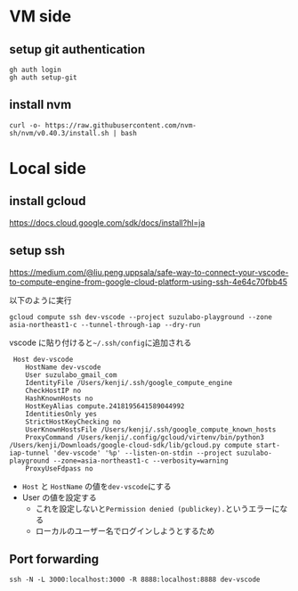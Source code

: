 # VM side

## setup git authentication

```
gh auth login
gh auth setup-git
```

## install nvm

```
curl -o- https://raw.githubusercontent.com/nvm-sh/nvm/v0.40.3/install.sh | bash
```

# Local side

## install gcloud

https://docs.cloud.google.com/sdk/docs/install?hl=ja

## setup ssh

https://medium.com/@liu.peng.uppsala/safe-way-to-connect-your-vscode-to-compute-engine-from-google-cloud-platform-using-ssh-4e64c70fbb45

以下のように実行

```
gcloud compute ssh dev-vscode --project suzulabo-playground --zone asia-northeast1-c --tunnel-through-iap --dry-run
```

vscode に貼り付けると`~/.ssh/config`に追加される

```
 Host dev-vscode
    HostName dev-vscode
    User suzulabo_gmail_com
    IdentityFile /Users/kenji/.ssh/google_compute_engine
    CheckHostIP no
    HashKnownHosts no
    HostKeyAlias compute.2418195641589044992
    IdentitiesOnly yes
    StrictHostKeyChecking no
    UserKnownHostsFile /Users/kenji/.ssh/google_compute_known_hosts
    ProxyCommand /Users/kenji/.config/gcloud/virtenv/bin/python3 /Users/kenji/Downloads/google-cloud-sdk/lib/gcloud.py compute start-iap-tunnel 'dev-vscode' '%p' --listen-on-stdin --project suzulabo-playground --zone=asia-northeast1-c --verbosity=warning
    ProxyUseFdpass no
```

- `Host` と `HostName` の値を`dev-vscode`にする
- User の値を設定する
  - これを設定しないと`Permission denied (publickey).`というエラーになる
  - ローカルのユーザー名でログインしようとするため

## Port forwarding

```
ssh -N -L 3000:localhost:3000 -R 8888:localhost:8888 dev-vscode
```
